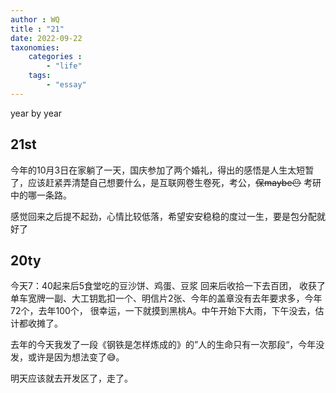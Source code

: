 ```yaml
---
author : WQ
title : "21"
date: 2022-09-22
taxonomies:
    categories : 
        - "life"
    tags:
        - "essay"
---
```


year by year

<!-- more -->

## 21st
今年的10月3日在家躺了一天，国庆参加了两个婚礼，得出的感悟是人生太短暂了，应该赶紧弄清楚自己想要什么，是互联网卷生卷死，考公，~~保maybe😶~~ 考研中的哪一条路。

感觉回来之后提不起劲，心情比较低落，希望安安稳稳的度过一生，要是包分配就好了

## 20ty
今天7：40起来后5食堂吃的豆沙饼、鸡蛋、豆浆
回来后收拾一下去百团，
收获了单车宽牌一副、大工钥匙扣一个、明信片2张、今年的盖章没有去年要求多，今年72个，去年100个，
很幸运，一下就摸到黑桃A。中午开始下大雨，下午没去，估计都收摊了。

去年的今天我发了一段《钢铁是怎样炼成的》的”人的生命只有一次那段“，今年没发，或许是因为想法变了😅。

明天应该就去开发区了，走了。